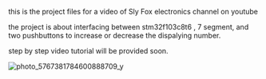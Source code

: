 this is the project files for a video of Sly Fox electronics channel on youtube

the project is about interfacing between stm32f103c8t6 , 7 segment, and two pushbuttons to increase or decrease the dispalying number.

step by step video tutorial will be provided soon.

![photo_5767381784600888709_y](https://github.com/AliQorbaniFard/SlyFox_stm32And7segment/assets/126378284/f607de30-f7d4-4bc0-9848-f264a1f9f4b4)
